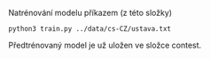 Natrénování modelu příkazem (z této složky)
```
python3 train.py ../data/cs-CZ/ustava.txt
```
Předtrénovaný model je už uložen ve složce contest. 